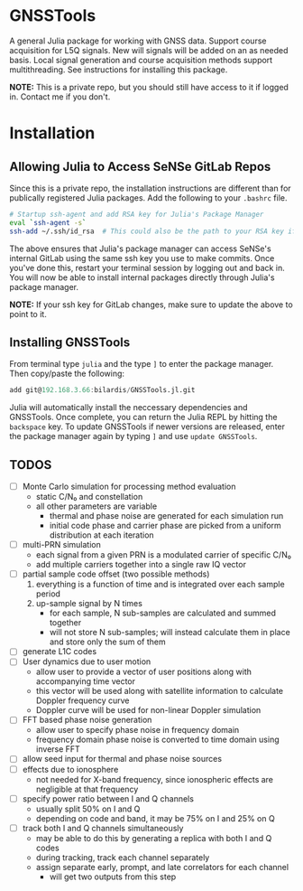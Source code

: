 # GNSSTools

A general Julia package for working with GNSS data. Support course acquisition for L5Q signals. New will signals will be added on an as needed basis. Local signal generation and course acquisition methods support multithreading. See instructions for installing this package.

**NOTE:** This is a private repo, but you should still have access to it if logged in. Contact me if you don't.

# Installation

## Allowing Julia to Access SeNSe GitLab Repos

Since this is a private repo, the installation instructions are different than for publically registered Julia packages. Add the following to your `.bashrc` file.

```bash
# Startup ssh-agent and add RSA key for Julia's Package Manager
eval `ssh-agent -s`
ssh-add ~/.ssh/id_rsa  # This could also be the path to your RSA key if it is named differently
```

The above ensures that Julia's package manager can access SeNSe's internal GitLab using the same ssh key you use to make commits. Once you've done this, restart your terminal session by logging out and back in. You will now be able to install internal packages directly through Julia's package manager.

**NOTE:** If your ssh key for GitLab changes, make sure to update the above to point to it.

## Installing GNSSTools

From terminal type `julia` and the type `]` to enter the package manager. Then copy/paste the following:

```julia
add git@192.168.3.66:bilardis/GNSSTools.jl.git
```

Julia will automatically install the neccessary dependencies and GNSSTools. Once complete, you can return the Julia REPL by hitting the `backspace` key. To update GNSSTools if newer versions are released, enter the package manager again by typing `]` and use `update GNSSTools`.


## TODOS

- [ ] Monte Carlo simulation for processing method evaluation
    * static C/N₀ and constellation
    * all other parameters are variable
        + thermal and phase noise are generated for each simulation run
        + initial code phase and carrier phase are picked from a uniform distribution at each iteration
- [ ] multi-PRN simulation
    * each signal from a given PRN is a modulated carrier of specific C/N₀
    * add multiple carriers together into a single raw IQ vector
- [ ] partial sample code offset (two possible methods)
    1. everything is a function of time and is integrated over each sample period
    2. up-sample signal by N times
        + for each sample, N sub-samples are calculated and summed together
        + will not store N sub-samples; will instead calculate them in place and store only the sum of them
- [ ] generate L1C codes
- [ ] User dynamics due to user motion
    * allow user to provide a vector of user positions along with accompanying time vector
    * this vector will be used along with satellite information to calculate Doppler frequency curve
    * Doppler curve will be used for non-linear Doppler simulation
- [ ] FFT based phase noise generation
    * allow user to specify phase noise in frequency domain
    * frequency domain phase noise is converted to time domain using inverse FFT
- [ ] allow seed input for thermal and phase noise sources
- [ ] effects due to ionosphere
    * not needed for X-band frequency, since ionospheric effects are negligible at that frequency
- [ ] specify power ratio between I and Q channels
    * usually split 50% on I and Q
    * depending on code and band, it may be 75% on I and 25% on Q
- [ ] track both I and Q channels simultaneously
    * may be able to do this by generating a replica with both I and Q codes
    * during tracking, track each channel separately
    * assign separate early, prompt, and late correlators for each channel
        * will get two outputs from this step
